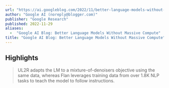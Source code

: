 ```yaml
---
url: "https://ai.googleblog.com/2022/11/better-language-models-without-massive.html"
author: "Google AI (noreply@blogger.com)"
publisher: "Google Research"
published: 2022-11-29
aliases:
  -  "Google AI Blog: Better Language Models Without Massive Compute"
title: "Google AI Blog: Better Language Models Without Massive Compute"
---
```


## Highlights
> UL2R adapts the LM to a mixture-of-denoisers objective using the same data, whereas Flan leverages training data from over 1.8K NLP tasks to teach the model to follow instructions.


